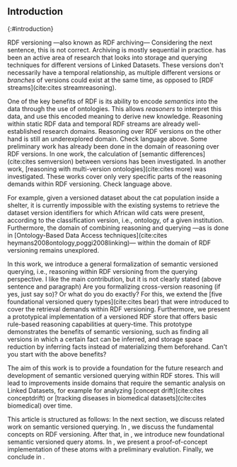 ## Introduction
{:#introduction}

RDF versioning —also known as RDF archiving—
<span class="comment" data-author="MVS">Considering the next sentence, this is not correct. Archiving is mostly sequential in practice.</span>
has been an active area of research
that looks into storage and querying techniques for different versions of Linked Datasets.
These versions don't necessarily have a temporal relationship,
as multiple different versions or _branches_ of versions could exist at the same time,
as opposed to [RDF streams](cite:cites streamreasoning).

One of the key benefits of RDF is its ability to encode _semantics_ into the data through the use of ontologies.
This allows _reasoners_ to interpret this data, and use this encoded meaning to derive new knowledge.
Reasoning within static RDF data and temporal RDF streams are already well-established research domains.
Reasoning over RDF versions on the other hand is still an underexplored domain.
<span class="comment" data-author="MVS">Check language above.</span>
Some preliminary work has already been done in the domain of reasoning over RDF versions.
In one work, the calculation of [semantic differences](cite:cites semversion) between versions has been investigated.
In another work, [reasoning with multi-version ontologies](cite:cites more) was investigated.
These works cover only very specific parts of the reasoning demands within RDF versioning.
<span class="comment" data-author="MVS">Check language above.</span>

For example, given a versioned dataset about the cat population inside a shelter,
it is currently impossible with the existing systems to retrieve the dataset version identifiers for which African wild cats were present,
according to the classification version, i.e., ontology, of a given institution.
Furthermore, the domain of combining reasoning and querying
—as is done in [Ontology-Based Data Access techniques](cite:cites heymans2008ontology,poggi2008linking)—
within the domain of RDF versioning remains unexplored.

In this work, we introduce a general formalization of semantic versioned querying,
i.e., reasoning within RDF versioning from the querying perspective.
<span class="comment" data-author="MVS">I like the main contribution, but it is not clearly stated (above sentence and paragraph) Are you formalizing cross-version reasoning (if yes, just say so)? Or what do you do exactly?</span>
For this, we extend the [five foundational versioned query types](cite:cites bear) that were introduced
to cover the retrieval demands within RDF versioning.
Furthermore, we present a prototypical implementation of a versioned RDF store
that offers basic rule-based reasoning capabilities at query-time.
This prototype demonstrates the benefits of semantic versioning,
such as finding all versions in which a certain fact can be inferred,
and storage space reduction by inferring facts instead of materializing them beforehand.
<span class="comment" data-author="MVS">Can't you start with the above benefits?</span>

The aim of this work is to provide a foundation
for the future research and development of semantic versioned querying within RDF stores.
This will lead to improvements inside domains that require the semantic analysis on Linked Datasets,
for example for analyzing [concept drift](cite:cites conceptdrift)
or [tracking diseases in biomedical datasets](cite:cites biomedical) over time.

This article is structured as follows:
In the next section, we discuss related work on semantic versioned querying.
In [](#fundamentals), we discuss the fundamental concepts on RDF versioning.
After that, in [](#querying), we introduce new foundational semantic versioned query atoms.
In [](#demo), we present a proof-of-concept implementation of these atoms with a preliminary evalution.
Finally, we conclude in [](#conclusions).
